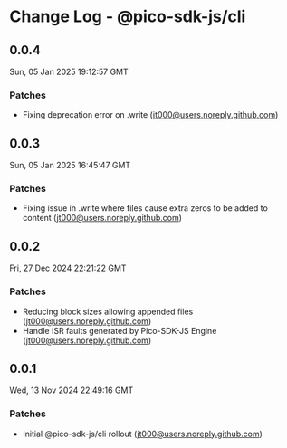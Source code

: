# Change Log - @pico-sdk-js/cli

<!-- This log was last generated on Sun, 05 Jan 2025 19:12:57 GMT and should not be manually modified. -->

<!-- Start content -->

## 0.0.4

Sun, 05 Jan 2025 19:12:57 GMT

### Patches

- Fixing deprecation error on .write (jt000@users.noreply.github.com)

## 0.0.3

Sun, 05 Jan 2025 16:45:47 GMT

### Patches

- Fixing issue in .write where files cause extra zeros to be added to content (jt000@users.noreply.github.com)

## 0.0.2

Fri, 27 Dec 2024 22:21:22 GMT

### Patches

- Reducing block sizes allowing appended files (jt000@users.noreply.github.com)
- Handle ISR faults generated by Pico-SDK-JS Engine (jt000@users.noreply.github.com)

## 0.0.1

Wed, 13 Nov 2024 22:49:16 GMT

### Patches

- Initial @pico-sdk-js/cli rollout (jt000@users.noreply.github.com)

